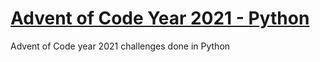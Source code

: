 # [Advent of Code Year 2021 - Python](https://adventofcode.com/2021)

Advent of Code year 2021 challenges done in Python
